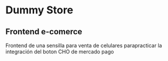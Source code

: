 # Dummy Store

## Frontend e-comerce

Frontend de una sensilla para venta de celulares parapracticar la integración del boton CHO de mercado pago